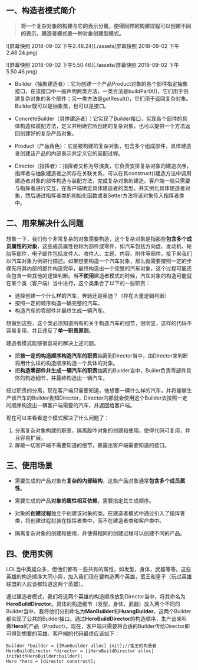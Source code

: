 

## 一、构造者模式简介

>**将一个复杂对象的构建与它的表示分离，使得同样的构建过程可以创建不同的表示。建造者模式是一种对象创建型模式。**

![屏幕快照 2018-09-02 下午2.48.24](./assets/屏幕快照 2018-09-02 下午2.48.24.png)

![屏幕快照 2018-09-02 下午5.50.46](./assets/屏幕快照 2018-09-02 下午5.50.46.png)

* Builder（抽象建造者）：它为创建一个产品Product对象的各个部件指定抽象接口，在该接口中一般声明两类方法，一类方法是buildPartX()，它们用于创建复杂对象的各个部件；另一类方法是getResult()，它们用于返回复杂对象。Builder既可以是抽象类，也可以是接口。

* ConcreteBuilder（具体建造者）：它实现了Builder接口，实现各个部件的具体构造和装配方法，定义并明确它所创建的复杂对象，也可以提供一个方法返回创建好的复杂产品对象。

* Product（产品角色）：它是被构建的复杂对象，包含多个组成部件，具体建造者创建该产品的内部表示并定义它的装配过程。

*  Director（指挥者）：指挥者又称为导演类，它负责安排复杂对象的建造次序，指挥者与抽象建造者之间存在关联关系，可以在其construct()建造方法中调用建造者对象的部件构造与装配方法，完成复杂对象的建造。客户端一般只需要与指挥者进行交互，在客户端确定具体建造者的类型，并实例化具体建造者对象，然后通过指挥者类的初始化函数或者Setter方法将该对象传入指挥者类中。



## 二、用来解决什么问题

想象一下，我们有个非常复杂的对象需要构造，这个复杂对象是指那些**包含多个成员属性的对象**，这些成员属性也称为部件或零件，如汽车包括方向盘、发动机、轮胎等部件，电子邮件包括发件人、收件人、主题、内容、附件等部件。接下来我们以汽车对象为例进行描述。如果想要构造一个汽车对象，那么就需要按照一定的步骤先将其内部的部件构造完毕，最终构造出一个完整的汽车对象，这个过程可能还会包含一些其他的逻辑判断。当**不使用**建造者模式的时候，汽车对象的构造可能就在某个类（客户端）当中进行，这个类集合了以下的一些职责：

* 选择创建一个什么样的汽车，奔驰还是奥迪？（存在大量逻辑判断）
* 按照一定的顺序构造一辆完整的汽车。
* 构造汽车的零部件并最终生成一辆汽车。

想做到这些，这个类必须知道所有的关于构造汽车的细节，很明显，这样的代码不容易复用，并且违反了**单一职责原则**。

建造者模式能够很容易的解决上述问题。

* 把**按一定的构造顺序构造汽车的职责**抽离到Director当中，由Director来判断将用什么样的构造顺序构造一个具体的对象。
* 把**构造零部件并生成一辆汽车的职责**抽离的Builder当中，Buiiler负责零部件具体的构造细节，并最终构造出一辆汽车。

经过职责的分离，现在客户端只需要知道，他想要一辆什么样的汽车，并将能够生产该汽车的Builder告知Director，Director内部就会使用这个Builder去按照一定的顺序构造出一辆客户端需要的汽车，并返回给客户端。

现在可以来看看这个模式解决了什么问题了：

1. 分离复杂对象构建的职责，隔离股咋对象的创建和使用。使得代码可复用，并且容易扩展。
2. 屏蔽一切客户端不需要知道的细节，暴露出客户端需要知道的接口。



## 三、使用场景

*  需要生成的产品对象有**复杂的内部结构**，这些产品对象通常**包含多个成员属性**。

*  需要生成的产品**对象的属性相互依赖**，需要指定其生成顺序。

* 对象的**创建过程**独立于创建该对象的类。在建造者模式中通过引入了指挥者类，将创建过程封装在指挥者类中，而不在建造者类和客户类中。
* 隔离复杂对象的创建和使用，并使得相同的创建过程可以创建不同的产品。



## 四、使用实例

LOL当中英雄众多，但他们都有一些共有的属性，如发型，身体，武器等等。这些英雄的构造顺序大同小异，加入我们现在要构造两个英雄，蛮王和皇子（玩过英雄联盟的人应该都知道这两个英雄）。

通过建造者模式，我们将这两个英雄的构造顺序放到Director当中，将其命名为**HeroBuildDirector**。具体的构造细节（发型，身体，武器）放入两个不同的Builder当中，我将他们分别命名为**ManBuilder**和**HuangBuilder**，这两个Builder都实现了公共的Builder接口。通过**HeroBuildDirector**的构造顺序，生产出来叫做**Hero**的产品（Product）。现在，客户端只需要将合适的Builder传给Director即可得到想要的英雄。客户端的代码最终应该如下：



```objc
Builder *builder = [[ManBuilder alloc] init];//蛮王的构造者
HeroBuildDirector *director = [[HeroBuildDirector alloc] initWithHeroBuilder:builder];
Hero *hero = [director construct];
```

